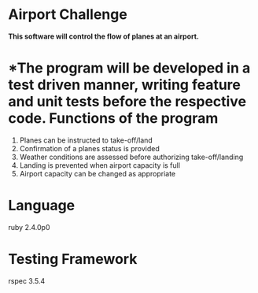 Airport Challenge
=================

**This software will control the flow of planes at an airport.**

*The program will be developed in a test driven manner, writing feature and unit tests before the respective code.
Functions of the program
========================
1. Planes can be instructed to take-off/land
2. Confirmation of a planes status is provided
3. Weather conditions are assessed before authorizing take-off/landing
4. Landing is prevented when airport capacity is full
5. Airport capacity can be changed as appropriate

Language
========

ruby 2.4.0p0

Testing Framework
========

rspec 3.5.4
